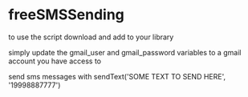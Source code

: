 # freeSMSSending

to use the script download and add to your library

simply update the gmail_user and gmail_password variables to a gmail account you have access to

send sms messages with sendText('SOME TEXT TO SEND HERE', '19998887777')
